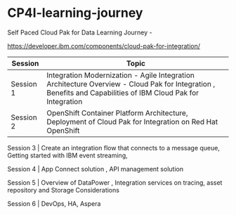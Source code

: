 # CP4I-learning-journey

Self Paced Cloud Pak for Data Learning Journey -

https://developer.ibm.com/components/cloud-pak-for-integration/



Session | Topic 
--- | --- 
 Session 1     |  Integration Modernization - Agile Integration Architecture Overview - Cloud Pak for Integration , Benefits and Capabilities of IBM Cloud Pak for Integration
 Session 2     | OpenShift Container Platform Architecture, Deployment of Cloud Pak for Integration on Red Hat OpenShift


 Session 3     | Create an integration flow that connects to a message queue, Getting started with IBM event streaming, 

 Session 4     |  App Connect solution , API management solution

 Session 5     | Overview of DataPower , Integration services on tracing,  asset repository and Storage Considerations

 Session 6     | DevOps, HA, Aspera
